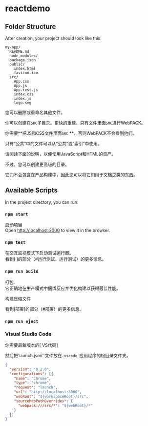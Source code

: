 # reactdemo

## Folder Structure

After creation, your project should look like this:

```
my-app/
  README.md
  node_modules/
  package.json
  public/
    index.html
    favicon.ico
  src/
    App.css
    App.js
    App.test.js
    index.css
    index.js
    logo.svg
```

您可以删除或重命名其他文件。

你可以创建在` SRC `子目录。更快的重建，只有文件里面` SRC `进行WebPACK。<br>

你需要**把JS和CSS文件里面` SRC ` **，否则WebPACK不会看到他们。

只有“公共”中的文件可以从“公共”或“索引”中使用。

请阅读下面的说明，以便使用JavaScript和HTML的资产。

不过，您可以创建更高级的目录。

它们不会包含在产品构建中，因此您可以将它们用于文档之类的东西。

## Available Scripts

In the project directory, you can run:

### `npm start`

启动项目<br>
Open [http://localhost:3000](http://localhost:3000) to view it in the browser.

### `npm test`

在交互监视模式下启动测试运行器。<br>
看到[ ]的部分（#运行测试，运行测试）的更多信息。

### `npm run build`

打包.<br>
它正确地在生产模式中捆绑反应并优化构建以获得最佳性能。

构建压缩文件

看到[部署]的部分（#部署）的更多信息。

### `npm run eject`

### Visual Studio Code
你需要最新版本的[ VS代码]

然后把'launch.json' 文件放在`.vscode `应用程序的根目录文件夹。

```json
{
  "version": "0.2.0",
  "configurations": [{
    "name": "Chrome",
    "type": "chrome",
    "request": "launch",
    "url": "http://localhost:3000",
    "webRoot": "${workspaceRoot}/src",
    "sourceMapPathOverrides": {
      "webpack:///src/*": "${webRoot}/*"
    }
  }]
}
```


